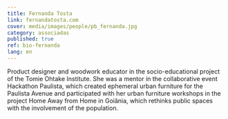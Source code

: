 ```yaml
---
title: Fernanda Tosta
link: fernandatosta.com
cover: media/images/people/pb_fernanda.jpg
category: associadas
published: true
ref: bio-fernanda
lang: en
---
```

Product designer and woodwork educator in the socio-educational project of the Tomie Ohtake Institute. She was a mentor in the collaborative event Hackathon Paulista, which created ephemeral urban furniture for the Paulista Avenue and participated with her urban furniture workshops in the project Home Away from Home in Goiânia, which rethinks public spaces with the involvement of the population.
